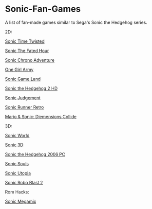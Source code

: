 # Sonic-Fan-Games
A list of fan-made games similar to Sega's Sonic the Hedgehog series.

2D:

[Sonic Time Twisted](https://www.youtube.com/redirect?redir_token=A6o4V63kWKwHLTkFJFVD8ynVKHt8MTUyOTIwMDg2OUAxNTI5MTE0NDY5&q=http%3A%2F%2Fwww.indiedb.com%2Fgames%2Fsonic-time-twisted%2Fdownloads%2Fsonic-time-twisted-sagexpo-act-2-demo&event=video_description&v=gyQYZ6-Uqy4)

[Sonic The Fated Hour](https://www.youtube.com/redirect?redir_token=A6o4V63kWKwHLTkFJFVD8ynVKHt8MTUyOTIwMDg2OUAxNTI5MTE0NDY5&q=https%3A%2F%2Finfo.sonicretro.org%2FSonic%3A_The_Fated_Hour&event=video_description&v=gyQYZ6-Uqy4)

[Sonic Chrono Adventure](https://www.youtube.com/redirect?redir_token=A6o4V63kWKwHLTkFJFVD8ynVKHt8MTUyOTIwMDg2OUAxNTI5MTE0NDY5&q=https%3A%2F%2Fsites.google.com%2Fsite%2Fsonicchronoadventure%2F&event=video_description&v=gyQYZ6-Uqy4)

[One Girl Army](https://www.youtube.com/redirect?redir_token=zt8hPbbf2YinWrzPgWRHZ6MbrgB8MTUyOTY2MDUwMEAxNTI5NTc0MTAw&v=PLtqGVty2IY&q=http%3A%2F%2Fwww.caiman.us%2Fscripts%2Ffw%2Ff1815.html&event=video_description)

[Sonic Game Land](https://www.youtube.com/redirect?redir_token=zt8hPbbf2YinWrzPgWRHZ6MbrgB8MTUyOTY2MDUwMEAxNTI5NTc0MTAw&v=PLtqGVty2IY&q=https%3A%2F%2Fgamejolt.com%2Fgames%2Fsonic-game-land%2F23567&event=video_description)

[Sonic the Hedgehog 2 HD](https://www.youtube.com/redirect?redir_token=zt8hPbbf2YinWrzPgWRHZ6MbrgB8MTUyOTY2MDUwMEAxNTI5NTc0MTAw&v=PLtqGVty2IY&q=http%3A%2F%2Finfo.sonicretro.org%2FSonic_the_Hedgehog_2_HD&event=video_description)

[Sonic Judgement](https://deliriousnova.itch.io/sonic-judgement)

[Sonic Runner Retro](https://elieseroliveira.itch.io/sonic-runner-retro-fan-game)

[Mario & Sonic: Diemensions Collide](https://adam-medina-genkidev.itch.io/mario-and-sonic-dc)


3D:

[Sonic World](https://www.youtube.com/redirect?redir_token=A6o4V63kWKwHLTkFJFVD8ynVKHt8MTUyOTIwMDg2OUAxNTI5MTE0NDY5&q=http%3A%2F%2Fsonicworldfangame.com%2F&event=video_description&v=gyQYZ6-Uqy4)

[Sonic 3D](https://www.youtube.com/redirect?redir_token=A6o4V63kWKwHLTkFJFVD8ynVKHt8MTUyOTIwMDg2OUAxNTI5MTE0NDY5&q=http%3A%2F%2Fgamejolt.com%2Fgames%2Fsonic-the-hedgehog-3d%2F13798&event=video_description&v=gyQYZ6-Uqy4)

[Sonic the Hedgehog 2006 PC](https://www.youtube.com/redirect?redir_token=zt8hPbbf2YinWrzPgWRHZ6MbrgB8MTUyOTY2MDUwMEAxNTI5NTc0MTAw&v=PLtqGVty2IY&q=https%3A%2F%2Finfo.sonicretro.org%2FSonic_the_Hedgehog_2006_PC&event=video_description)

[Sonic Souls](https://www.youtube.com/redirect?redir_token=zt8hPbbf2YinWrzPgWRHZ6MbrgB8MTUyOTY2MDUwMEAxNTI5NTc0MTAw&v=PLtqGVty2IY&q=http%3A%2F%2Fdokydoky.wixsite.com%2Fsonic-souls&event=video_description)

[Sonic Utopia](https://www.youtube.com/watch?v=5paaz16Nw20)

[Sonic Robo Blast 2](https://www.youtube.com/redirect?redir_token=zt8hPbbf2YinWrzPgWRHZ6MbrgB8MTUyOTY2MDUwMEAxNTI5NTc0MTAw&v=PLtqGVty2IY&q=https%3A%2F%2Fwww.srb2.org%2F&event=video_description)


Rom Hacks:

[Sonic Megamix](http://info.sonicretro.org/Sonic_the_Hedgehog_Megamix)

